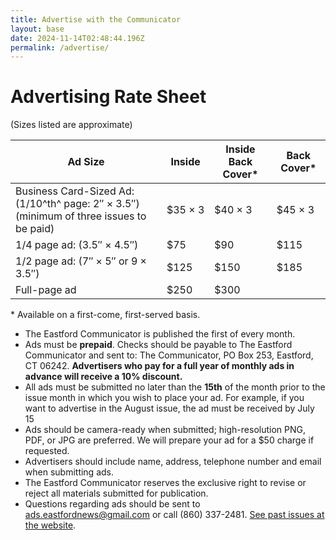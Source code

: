 ```yaml
---
title: Advertise with the Communicator
layout: base
date: 2024-11-14T02:48:44.196Z
permalink: /advertise/
---
```

# Advertising Rate Sheet

(Sizes listed are approximate)

| Ad Size                                      | Inside  | Inside Back Cover\* | Back Cover\* |
|----------------------------------------------|---------|---------------------|--------------|
| Business Card-Sized Ad: (1/10^th^ page: 2″ × 3.5″) (minimum of three issues to be paid) | $35&nbsp;×&nbsp;3 |   $40&nbsp;×&nbsp;3            | $45&nbsp;×&nbsp;3    |
| 1/4 page ad: (3.5″ × 4.5″)                   | $75     | $90                   | $115       |
| 1/2 page ad: (7″ × 5″ or 9 × 3.5″)           | $125    | $150                  | $185       |
| Full-page ad                                 | $250    | $300                  |            |

\* Available on a first-come, first-served basis. 

- The Eastford Communicator is published the first of 
every month.
- Ads must be **prepaid**. Checks should be payable to The Eastford Communicator and sent to: The Communicator, PO Box 253, Eastford, CT 06242. **Advertisers who pay for a full year of monthly ads in advance will receive a 10% discount.**
- All ads must be submitted no later than the **15th** of the month prior to the issue month
in which you wish to place your ad. For example, if you want to advertise in the August
issue, the ad must be received by July 15
- Ads should be camera-ready when submitted; high-resolution PNG, PDF, or JPG are preferred. We will prepare your ad for a $50 charge if requested.
- Advertisers should include name, address, telephone number and email when submitting ads.  
- The Eastford Communicator reserves the exclusive right to revise or reject all materials submitted for publication.
- Questions regarding ads should be sent to [ads.eastfordnews@gmail.com](mailto:ads.eastfordnews@gmail.com) or call (860) 337-2481. [See past issues at the website](/).